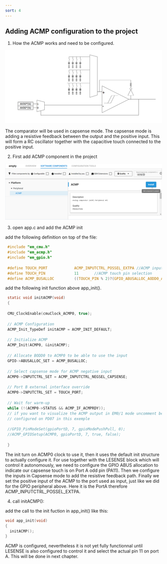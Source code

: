```yaml
---
sort: 4
---
```


## Adding ACMP configuration to the project

  1.  How the ACMP works and need to be configured.

  <img src="./images/FoxitPDFReader_2023-02-08_11-51-11.png" alt="" width="900" class="center">

  The comparator will be used in capsense mode.
  The capsense mode is adding a resistive feedback between the output and the positive input.
  This will form a RC oscillator together with the capacitive touch connected to the positive input.
  
  2.  First add ACMP component in the project

  <img src="./images/studio_2023-02-08_11-23-01.png" alt="" width="900" class="center">

  3.  open app.c and add the ACMP init

  add the following definition on top of the file:
 
 ```c
  #include "em_cmu.h"
  #include "em_acmp.h"
  #include "em_gpio.h"

  #define TOUCH_PORT            ACMP_INPUTCTRL_POSSEL_EXTPA //ACMP input port selection
  #define TOUCH_PIN             11       //ACMP touch pin selection
  #define ACMP_BUSALLOC         ((TOUCH_PIN % 2)?(GPIO_ABUSALLOC_AODD0_ACMP0):(GPIO_ABUSALLOC_AEVEN0_ACMP0))
 ```

  add the following init function above app_init().

 ```c
  static void initACMP(void)
  {

  CMU_ClockEnable(cmuClock_ACMP0, true);

  // ACMP Configuration
  ACMP_Init_TypeDef initACMP = ACMP_INIT_DEFAULT;

  // Initialize ACMP
  ACMP_Init(ACMP0, &initACMP);

  // Allocate BODD0 to ACMP0 to be able to use the input
  GPIO->ABUSALLOC_SET = ACMP_BUSALLOC;

  // Select capsense mode for ACMP negative input
  ACMP0->INPUTCTRL_SET = ACMP_INPUTCTRL_NEGSEL_CAPSENSE;

  // Port B external interface override
  ACMP0->INPUTCTRL_SET = TOUCH_PORT;

  // Wait for warm-up
  while (!(ACMP0->STATUS && ACMP_IF_ACMPRDY));
  // if you want to visualize the ACMP output in EM0/1 mode uncomment below
  // configured on PD07 in this exemple

  //GPIO_PinModeSet(gpioPortD, 7, gpioModePushPull, 0);
  //ACMP_GPIOSetup(ACMP0, gpioPortD, 7, true, false);

  }
   ```

  The init turn on ACMP0 clock to use it, then it uses the default init structure to actually configure it.
  For use together with the LESENSE block which will control it autonomously, we need to configure the GPIO ABUS allocation to
  indicate our capsense touch is on Port A odd pin (PA11).
  Then we configure the inputs in Capsense mode to add the resistive feedback path.
  Finally we set the positive input of the ACMP to the port used as input, just like we did for the GPIO peripheral above. 
  Here it is the PortA therefore ACMP_INPUTCTRL_POSSEL_EXTPA.

  4. call initACMP():

  add the call to the init fuction in app_init() like this:

  ```c
  void app_init(void)
  {
    initACMP();
  }
  ```

ACMP is configured, nevertheless it is not yet fully functionnal until LESENSE is also configured to control it and select the actual pin 11 on port A.
This will be done in next chapter.